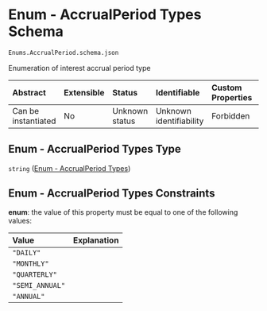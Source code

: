 # Enum - AccrualPeriod Types Schema

```txt
Enums.AccrualPeriod.schema.json
```

Enumeration of interest accrual period type

| Abstract            | Extensible | Status         | Identifiable            | Custom Properties | Additional Properties | Access Restrictions | Defined In                                                                                 |
| :------------------ | :--------- | :------------- | :---------------------- | :---------------- | :-------------------- | :------------------ | :----------------------------------------------------------------------------------------- |
| Can be instantiated | No         | Unknown status | Unknown identifiability | Forbidden         | Allowed               | none                | [AccrualPeriod.schema.json](../out/enums/AccrualPeriod.schema.json "open original schema") |

## Enum - AccrualPeriod Types Type

`string` ([Enum - AccrualPeriod Types](accrualperiod.md))

## Enum - AccrualPeriod Types Constraints

**enum**: the value of this property must be equal to one of the following values:

| Value           | Explanation |
| :-------------- | :---------- |
| `"DAILY"`       |             |
| `"MONTHLY"`     |             |
| `"QUARTERLY"`   |             |
| `"SEMI_ANNUAL"` |             |
| `"ANNUAL"`      |             |
